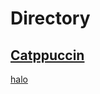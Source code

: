 # Directory

[Catppuccin](https://github.com/Mason-17/wallpapers/tree/main/catppuccin)
----------
[halo](https://github.com/Mason-17/wallpapers/tree/main/main/halo)